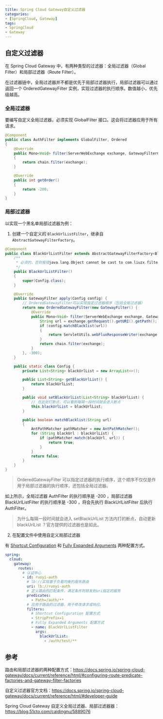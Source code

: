```yaml
---
title: Spring Cloud Gateway自定义过滤器
categories:
- [SpringCloud, Gateway]
tags:
- SpringCloud
- Gateway
---
```




## 自定义过滤器

在 Spring Cloud Gateway 中，有两种类型的过滤器：全局过滤器（Global Filter）和局部过滤器（Route Filter）。

在过滤器链中，全局过滤器并不都是优先于局部过滤器执行，局部过滤器可以通过返回一个 OrderedGatewayFilter 实例，实现过滤器的执行顺序。数值越小，优先级越高。

### 全局过滤器

要编写自定义全局过滤器，必须实现 GlobalFilter 接口。这会将过滤器应用于所有请求。

```java
@Component
public class AuthFilter implements GlobalFilter, Ordered
{
    @Override
    public Mono<Void> filter(ServerWebExchange exchange, GatewayFilterChain chain)
    {
        return chain.filter(exchange);
    }

    @Override
    public int getOrder()
    {
        return -200;
    }
}
```

### 局部过滤器

以实现一个黑名单局部过滤器为例：

1. 创建一个自定义的 `BlackUrlListFilter`，继承自 `AbstractGatewayFilterFactory`。

```java
@Component
public class BlackUrlListFilter extends AbstractGatewayFilterFactory<BlackUrlListFilter.Config> {
    /**
     * 必须的，否则报错java.lang.Object cannot be cast to com.liuzx.filter.BlackUrlListFilter$Config
     */
    public BlackUrlListFilter()
    {
        super(Config.class);
    }

    @Override
    public GatewayFilter apply(Config config) {
      	// OrderedGatewayFilter可以实现指定过滤器顺序（包括全局过滤器）
        return new OrderedGatewayFilter(new GatewayFilter() {
            @Override
            public Mono<Void> filter(ServerWebExchange exchange, GatewayFilterChain chain) {
                String url = exchange.getRequest().getURI().getPath();
                if (config.matchBlacklist(url))
                {
                    return ServletUtils.webFluxResponseWriter(exchange.getResponse(), "请求地址不允许访问");
                }
                return chain.filter(exchange);
            }
        }, -300);
    }

    public static class Config {
        private List<String> blackUrlList = new ArrayList<>();

        public List<String> getBlackUrlList() {
            return blackUrlList;
        }

        public void setBlackUrlList(List<String> blackUrlList) {
            // 在此处打断点，可以看到每隔一段时间就会进入断点
            this.blackUrlList = blackUrlList;
        }

        public boolean matchBlacklist(String url)
        {
            AntPathMatcher pathMatcher = new AntPathMatcher();
            for (String blackUrl : blackUrlList) {
                if (pathMatcher.match(blackUrl, url)) {
                    return true;
                }
            }
            return false;
        }
    }
}
```

> OrderedGatewayFilter 可以指定过滤器的执行顺序，这个顺序不仅仅是作用于局部过滤器的执行顺序，还包括全局过滤器。

如上所示，全局过滤器 AuthFilter 的执行顺序是 -200 ，局部过滤器 BlackUrlListFilter 的执行顺序是 -300 ，将会先执行 BlackUrlListFilter 后执行 AuthFilter。

> 为什么每隔一段时间就会进入 setBlackUrlList 方法内打的断点，自动更新 blackUrlList ？官方提供的过滤器也是如此。

2. 在配置文件中使用自定义局部过滤器

有 [Shortcut Configuration](https://docs.spring.io/spring-cloud-gateway/docs/current/reference/html/#shortcut-configuration) 和 [Fully Expanded Arguments](https://docs.spring.io/spring-cloud-gateway/docs/current/reference/html/#fully-expanded-arguments) 两种配置方式。

```yaml
spring:
  cloud:
    gateway:
      routes:
        # 认证中心
        - id: ruoyi-auth
          # lb://实现基于负载均衡的服务路由
          uri: lb://ruoyi-auth
          # 定义路由的匹配条件，满足条件则转发到uri指定的服务
          predicates:
            - Path=/auth/**
          # 应用于路由的过滤器，用于修改请求或响应。
          filters:
            # Shortcut Configuration 配置方式
            - StripPrefix=1
            # Fully Expanded Arguments 配置方式
            - name: BlackUrlListFilter
              args:
                blackUrlList: 
                  - /auth/test/**
```

## 参考

路由和局部过滤器的两种配置方式：https://docs.spring.io/spring-cloud-gateway/docs/current/reference/html/#configuring-route-predicate-factories-and-gateway-filter-factories

自定义过滤器官方文档：https://docs.spring.io/spring-cloud-gateway/docs/current/reference/html/#developer-guide

Spring Cloud Gateway 自定义全局过滤器、局部过滤器器：https://blog.51cto.com/caidingnu/5889076